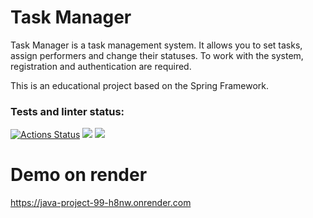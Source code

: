 # Task Manager
Task Manager is a task management system. It allows you to set tasks, assign performers and change their statuses. To work with the system, registration and authentication are required.

This is an educational project based on the Spring Framework.

### Tests and linter status:
[![Actions Status](https://github.com/LotBag/java-project-99/actions/workflows/hexlet-check.yml/badge.svg)](https://github.com/LotBag/java-project-99/actions)
<a href="https://codeclimate.com/github/LotBag/java-project-99/maintainability"><img src="https://api.codeclimate.com/v1/badges/4bf9634a4cf5ea639d23/maintainability" /></a>
<a href="https://codeclimate.com/github/LotBag/java-project-99/test_coverage"><img src="https://api.codeclimate.com/v1/badges/4bf9634a4cf5ea639d23/test_coverage" /></a>

# Demo on render

https://java-project-99-h8nw.onrender.com